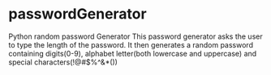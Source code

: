 # passwordGenerator
Python random password Generator
This password generator asks the user to type the length of the password.
It then generates a random password containing digits(0-9), alphabet letter(both lowercase and uppercase) and special characters(!@#$%^&*())


